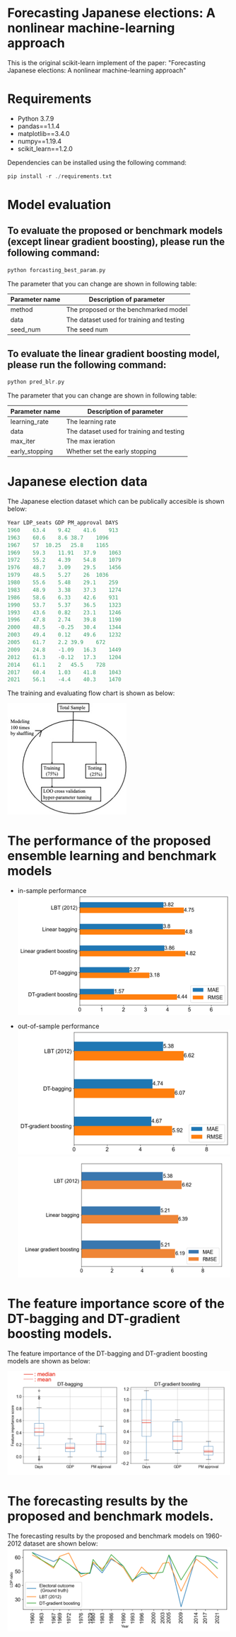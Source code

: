 # Forecasting Japanese elections: A nonlinear machine-learning approach
This is the original scikit-learn implement of the paper: "Forecasting Japanese elections: A nonlinear machine-learning approach"

# Requirements
- Python 3.7.9
- pandas==1.1.4
- matplotlib==3.4.0
- numpy==1.19.4
- scikit_learn==1.2.0

Dependencies can be installed using the following command:
```c
pip install -r ./requirements.txt
```

# Model evaluation
## To evaluate the proposed or benchmark models (except linear gradient boosting), please run the following command:
```c
python forcasting_best_param.py
```
The parameter that you can change are shown in following table:

|  Parameter name  | Description of parameter                  |
| ---- |-------------------------------------------|
|  method  | The proposed or the benchmarked model     |
|  data  | The dataset used for training and testing |
|  seed_num  | The seed num                              |

## To evaluate the linear gradient boosting model, please run the following command:
```c
python pred_blr.py
```

The parameter that you can change are shown in following table:

|  Parameter name  | Description of parameter                  |
| ---- |-------------------------------------------|
|  learning_rate  | The learning rate                         |
|  data  | The dataset used for training and testing |
|  max_iter  | The max ieration                          |
|  early_stopping  | Whether set the early stopping            |

# Japanese election data
The Japanese election dataset which can be publically accesible is shown below:
```python
Year LDP_seats GDP PM_approval DAYS
1960	63.4	9.42	41.6	913
1963	60.6	8.6	38.7	1096
1967	57	10.25	25.8	1165
1969	59.3	11.91	37.9	1063
1972	55.2	4.39	54.8	1079
1976	48.7	3.09	29.5	1456
1979	48.5	5.27	26	1036
1980	55.6	5.48	29.1	259
1983	48.9	3.38	37.3	1274
1986	58.6	6.33	42.6	931
1990	53.7	5.37	36.5	1323
1993	43.6	0.82	23.1	1246
1996	47.8	2.74	39.8	1190
2000	48.5	-0.25	30.4	1344
2003	49.4	0.12	49.6	1232
2005	61.7	2.2	39.9	672
2009	24.8	-1.09	16.3	1449
2012	61.3	-0.12	17.3	1204
2014	61.1	2	45.5	728
2017	60.4	1.03	41.8	1043
2021	56.1	-4.4	40.3	1470
```

The training and evaluating flow chart is shown as below:

![](img/flowchart.jpg)

# The performance of the proposed ensemble learning and benchmark models 
- in-sample performance
![](img/bar_el_dt_a.png)

- out-of-sample performance
![](img/bar_el_lr.png)
![](img/lbt_lr.png)

# The feature importance score of the DT-bagging and DT-gradient boosting models.

The feature importance of the DT-bagging and DT-gradient boosting models are shown as below:

![](img/feature_importance.png)

# The forecasting results by the proposed and benchmark models.
The forecasting results by the proposed and benchmark models on 1960-2012 dataset are shown below:
![](img/gd_pred.png)


 

